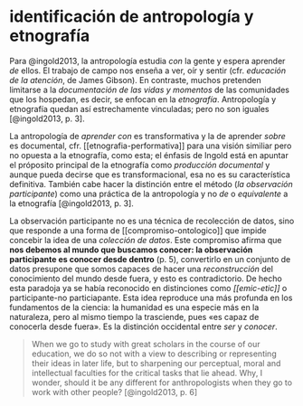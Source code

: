 # identificación de antropología y etnografía
Para @ingold2013, la antropología estudia *con* la gente y espera aprender *de* ellos. El trabajo de campo nos enseña a ver, oír y sentir (cfr. *educación de la atención*, de James Gibson). En contraste, muchos pretenden limitarse a la *documentación de las vidas y momentos* de las comunidades que los hospedan, es decir, se enfocan en la *etnografía*. Antropología y etnografía quedan así estrechamente vinculadas; pero no son iguales [@ingold2013, p. 3].

La antropología de *aprender con* es transformativa y la de aprender *sobre* es documental, cfr. [[etnografia-performativa]] para una visión similiar pero no opuesta a la etnografía, como esta; el énfasis de Ingold está en apuntar el próposito principal de la etnografía como *producción documental* y aunque pueda decirse que es transformacional, esa no es su característica definitiva. También cabe hacer la distinción entre el método (*la observación participante*) como una práctica de la antropología y no *de* o *equivalente* a la etnografía [@ingold2013, p. 3].

La observación participante no es una técnica de recolección de datos, sino que responde a una forma de [[compromiso-ontologico]] que impide concebir la idea de una *colección de datos*. Este compromiso afirma que **nos debemos al mundo que buscamos conocer: la observación participante es conocer desde dentro** (p. 5), convertirlo en un conjunto de datos presupone que somos capaces de hacer una *reconstrucción* del  conocimiento del mundo desde fuera, y esto es contradictorio. De hecho esta paradoja ya se había reconocido en distinciones como *[[emic-etic]]* o participante-no particiapante. Esta idea reproduce una más profunda en los fundamentos de la ciencia: la humanidad es una especie más en la naturaleza, pero al mismo tiempo la trasciende, pues «es capaz de conocerla desde fuera». Es la distinción occidental entre *ser* y *conocer*.

>When we go to study with great scholars in the course of our education, we do so not with a view to describing or representing their ideas in later life, but to sharpening our perceptual, moral and intellectual faculties for the critical tasks that lie ahead. Why, I wonder, should it be any different for anthropologists when they go to work with other people? [@ingold2013, p. 6]